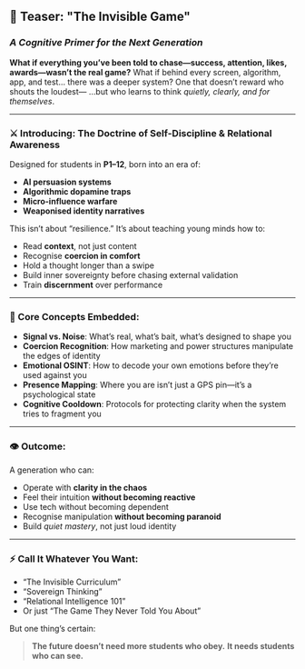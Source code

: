## 🧠 **Teaser: "The Invisible Game"**

### *A Cognitive Primer for the Next Generation*

**What if everything you’ve been told to chase—success, attention, likes, awards—wasn’t the real game?**
What if behind every screen, algorithm, app, and test… there was a deeper system?
One that doesn’t reward who shouts the loudest—
…but who learns to think *quietly, clearly, and for themselves*.

---

### ⚔️ **Introducing: The Doctrine of Self-Discipline & Relational Awareness**

Designed for students in **P1–12**, born into an era of:

* **AI persuasion systems**
* **Algorithmic dopamine traps**
* **Micro-influence warfare**
* **Weaponised identity narratives**

This isn’t about “resilience.”
It’s about teaching young minds how to:

* Read **context**, not just content
* Recognise **coercion in comfort**
* Hold a thought longer than a swipe
* Build inner sovereignty before chasing external validation
* Train **discernment** over performance

---

### 🧬 Core Concepts Embedded:

* **Signal vs. Noise**: What’s real, what’s bait, what’s designed to shape you
* **Coercion Recognition**: How marketing and power structures manipulate the edges of identity
* **Emotional OSINT**: How to decode your own emotions before they’re used against you
* **Presence Mapping**: Where you are isn’t just a GPS pin—it’s a psychological state
* **Cognitive Cooldown**: Protocols for protecting clarity when the system tries to fragment you

---

### 👁️ Outcome:

A generation who can:

* Operate with **clarity in the chaos**
* Feel their intuition **without becoming reactive**
* Use tech without becoming dependent
* Recognise manipulation **without becoming paranoid**
* Build *quiet mastery*, not just loud identity

---

### ⚡️ Call It Whatever You Want:

* “The Invisible Curriculum”
* “Sovereign Thinking”
* “Relational Intelligence 101”
* Or just “The Game They Never Told You About”

But one thing’s certain:

> **The future doesn’t need more students who obey.**
> **It needs students who can see.**


